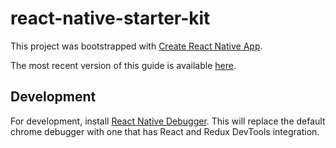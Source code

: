 # react-native-starter-kit

This project was bootstrapped with [Create React Native App](https://github.com/react-community/create-react-native-app).

The most recent version of this guide is available [here](https://github.com/react-community/create-react-native-app/blob/master/react-native-scripts/template/README.md).

## Development

For development, install [React Native
Debugger](https://github.com/jhen0409/react-native-debugger#installation). This will replace the default chrome debugger with one that has React and Redux DevTools integration.
